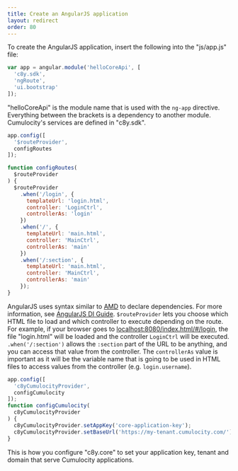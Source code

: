 ```yaml
---
title: Create an AngularJS application
layout: redirect
order: 80
---
```


To create the AngularJS application, insert the following into the "js/app.js" file:

```js
var app = angular.module('helloCoreApi', [
  'c8y.sdk',
  'ngRoute',
  'ui.bootstrap'
]);
```

"helloCoreApi" is the module name that is used with the `ng-app` directive. Everything between the brackets is a dependency to another module. Cumulocity's services are defined in "c8y.sdk".

```js
app.config([
  '$routeProvider',
  configRoutes
]);

function configRoutes(
  $routeProvider
) {
  $routeProvider
    .when('/login', {
      templateUrl: 'login.html',
      controller: 'LoginCtrl',
      controllerAs: 'login'
    })
    .when('/', {
      templateUrl: 'main.html',
      controller: 'MainCtrl',
      controllerAs: 'main'
    })
    .when('/:section', {
      templateUrl: 'main.html',
      controller: 'MainCtrl',
      controllerAs: 'main'
    });
}
```

AngularJS uses syntax similar to [AMD](http://requirejs.org/docs/whyamd.html#amd) to declare dependencies. For more information, see [AngularJS DI Guide](https://docs.angularjs.org/guide/di). `$routeProvider` lets you choose which HTML file to load and which controller to execute depending on the route. For example, if your browser goes to [localhost:8080/index.html/#/login](localhost:8080/index.html/#/login), the file "login.html" will be loaded and the controller `LoginCtrl` will be executed. `.when('/:section')` allows the `:section` part of the URL to be anything, and you can access that value from the controller. The `controllerAs` value is important as it will be the variable name that is going to be used in HTML files to access values from the controller (e.g. `login.username`).

```js
app.config([
  'c8yCumulocityProvider',
  configCumulocity
]);
function configCumulocity(
  c8yCumulocityProvider
) {
  c8yCumulocityProvider.setAppKey('core-application-key');
  c8yCumulocityProvider.setBaseUrl('https://my-tenant.cumulocity.com/');
}
```

This is how you configure "c8y.core" to set your application key, tenant and domain that serve Cumulocity applications.
